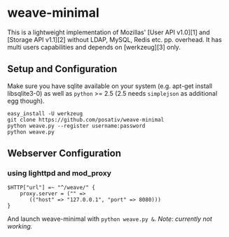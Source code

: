 weave-minimal
=============

This is a lightweight implementation of Mozillas' [User API v1.0][1] and
[Storage API v1.1][2] without LDAP, MySQL, Redis etc. pp. overhead. It has
multi users capabilities and depends on [werkzeug][3] only.

Setup and Configuration
-----------------------

Make sure you have sqlite available on your system (e.g. apt-get install libsqlite3-0)
as well as `python` >= 2.5 (2.5 needs `simplejson` as additional egg though).

    easy_install -U werkzeug
    git clone https://github.com/posativ/weave-minimal
    python weave.py --register username:password
    python weave.py


Webserver Configuration
-----------------------

### using lighttpd and mod_proxy

    $HTTP["url"] =~ "^/weave/" {
        proxy.server = ("" =>
           (("host" => "127.0.0.1", "port" => 8080)))
    }
    
And launch weave-minimal with `python weave.py &`. *Note: currently not working.*